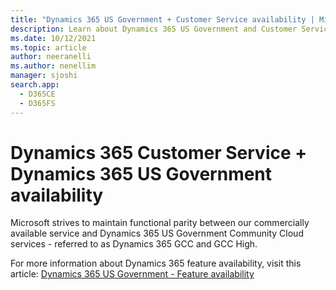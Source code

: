 ```yaml
---
title: "Dynamics 365 US Government + Customer Service availability | MicrosoftDocs"
description: Learn about Dynamics 365 US Government and Customer Service feature availability
ms.date: 10/12/2021
ms.topic: article
author: neeranelli
ms.author: nenellim
manager: sjoshi
search.app: 
  - D365CE
  - D365FS
---
```


# Dynamics 365 Customer Service + Dynamics 365 US Government availability

Microsoft strives to maintain functional parity between our commercially available service and Dynamics 365 US Government Community Cloud services - referred to as Dynamics 365 GCC and GCC High.

For more information about Dynamics 365 feature availability, visit this article: [Dynamics 365 US Government - Feature availability](/power-platform/admin/government-feature-availability)
